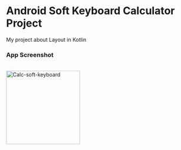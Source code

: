 # Android Soft Keyboard Calculator Project
My project about Layout in Kotlin
### App Screenshot
<br>
<div>
<img scr="https://github.com/TaiDuc1001/Kotlin-basic/blob/master/CalculatorMoreBasic/morebasiccalc.png" alt = "Calc-soft-keyboard" height = 200 />
</div>
</br>

